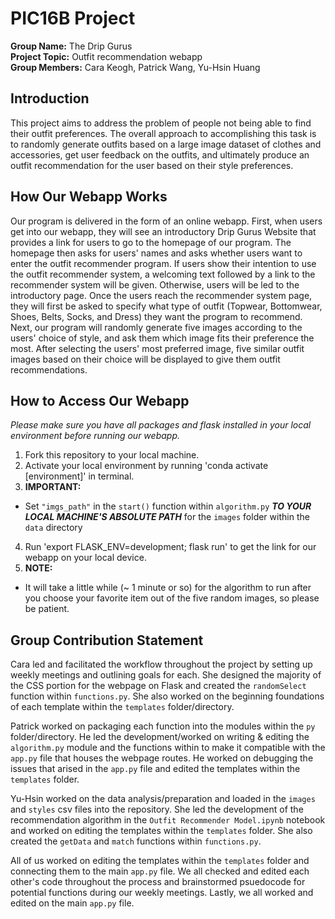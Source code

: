 # PIC16B Project

**Group Name:** The Drip Gurus <br>
**Project Topic:** Outfit recommendation webapp <br>
**Group Members:** Cara Keogh, Patrick Wang, Yu-Hsin Huang <br>

## Introduction
This project aims to address the problem of people not being able to find their outfit preferences. The overall approach to accomplishing this task is to randomly generate outfits based on a large image dataset of clothes and accessories, get user feedback on the outfits, and ultimately produce an outfit recommendation for the user based on their style preferences.

## How Our Webapp Works
Our program is delivered in the form of an online webapp.
First, when users get into our webapp, they will see an introductory Drip Gurus Website that provides a link for users to go to the homepage of our program. The homepage then asks for users' names and asks whether users want to enter the outfit recommender program. If users show their intention to use the outfit recommender system, a welcoming text followed by a link to the recommender system will be given. Otherwise, users will be led to the introductory page. Once the users reach the recommender system page, they will first be asked to specify what type of outfit (Topwear, Bottomwear, Shoes, Belts, Socks, and Dress) they want the program to recommend. Next, our program will randomly generate five images according to the users' choice of style, and ask them which image fits their preference the most. After selecting the users' most preferred image, five similar outfit images based on their choice will be displayed to give them outfit recommendations.

## How to Access Our Webapp
*Please make sure you have all packages and flask installed in your local environment before running our webapp.* <br>
1. Fork this repository to your local machine. 
2. Activate your local environment by running 'conda activate [environment]' in terminal. 
3. **IMPORTANT:**
- Set `"imgs_path"` in the `start()` function within `algorithm.py` ***TO YOUR LOCAL MACHINE'S ABSOLUTE PATH*** for the `images` folder within the `data` directory 

4. Run 'export FLASK_ENV=development; flask run' to get the link for our webapp on your local device.
5. **NOTE:** 
- It will take a little while (~ 1 minute or so) for the algorithm to run after you choose your favorite item out of the five random images, so please be patient. 

## Group Contribution Statement

Cara led and facilitated the workflow throughout the project by setting up weekly meetings and outlining goals for each. She designed the majority of the CSS portion for the webpage on Flask and created the `randomSelect` function within `functions.py`. She also worked on the beginning foundations of each template within the `templates` folder/directory. 

Patrick worked on packaging each function into the modules within the `py` folder/directory. He led the development/worked on writing & editing the `algorithm.py` module and the functions within to make it compatible with the `app.py` file that houses the webpage routes. He worked on debugging the issues that arised in the `app.py` file and edited the templates within the `templates` folder.

Yu-Hsin worked on the data analysis/preparation and loaded in the `images` and `styles` csv files into the repository. She led the development of the recommendation algorithm in the `Outfit Recommender Model.ipynb` notebook and worked on editing the templates within the `templates` folder. She also created the `getData` and `match` functions within `functions.py`.

All of us worked on editing the templates within the `templates` folder and connecting them to the main `app.py` file. We all checked and edited each other's code throughout the process and brainstormed psuedocode for potential functions during our weekly meetings. Lastly, we all worked and edited on the main `app.py` file. 